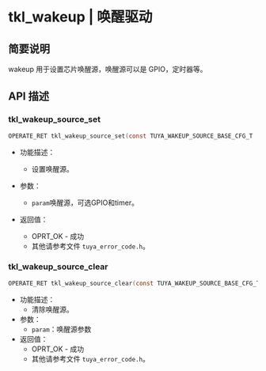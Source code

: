 # tkl_wakeup | 唤醒驱动

## 简要说明

wakeup 用于设置芯片唤醒源，唤醒源可以是 GPIO，定时器等。

## API 描述

### tkl_wakeup_source_set

```c
OPERATE_RET tkl_wakeup_source_set(const TUYA_WAKEUP_SOURCE_BASE_CFG_T  *param);
```

- 功能描述：
  - 设置唤醒源。
- 参数：
  - `param`唤醒源，可选GPIO和timer。
- 返回值：

  - OPRT_OK - 成功
  - 其他请参考文件 `tuya_error_code.h`。

### tkl_wakeup_source_clear

```c
OPERATE_RET tkl_wakeup_source_clear(const TUYA_WAKEUP_SOURCE_BASE_CFG_T *param);
```

- 功能描述：
  - 清除唤醒源。
- 参数：
  - `param`：唤醒源参数
- 返回值：
  - OPRT_OK - 成功
  - 其他请参考文件 `tuya_error_code.h`。
